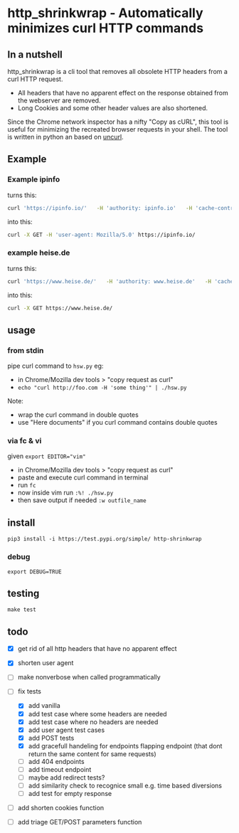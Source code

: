 # http_shrinkwrap - Automatically minimizes curl HTTP commands
## In a nutshell
http_shrinkwrap is a cli tool that removes all obsolete HTTP headers from a curl HTTP request.
* All headers that have no apparent effect on the response obtained from the webserver are removed.
* Long Cookies and some other header values are also shortened.  

Since the Chrome network inspector has a nifty "Copy as cURL", this tool is useful for minimizing the recreated browser requests in your shell.
The tool is written in python an based on [uncurl](https://github.com/spulec/uncurl).


## Example
### Example ipinfo
turns this:

```bash
curl 'https://ipinfo.io/'   -H 'authority: ipinfo.io'   -H 'cache-control: max-age=0'   -H 'dnt: 1'   -H 'upgrade-insecure-requests: 1'   -H 'user-agent: Mozilla/5.0 (X11; Linux x86_64) AppleWebKit/537.36 (KHTML, like Gecko) Chrome/82.0.2240.398 Safari/534.16'   -H 'accept: text/html,application/xhtml+xml,application/xml;q=0.9,image/avif,image/webp,image/apng,*/*;q=0.8,application/signed-exchange;v=b3;q=0.9'   -H 'sec-fetch-site: none'   -H 'sec-fetch-mode: navigate'   -H 'sec-fetch-user: ?1'   -H 'sec-fetch-dest: document'   -H 'accept-language: en-US,en-GB;q=0.9,en;q=0.8,pt-PT;q=0.7,pt;q=0.6,de;q=0.5'   -H 'sec-gpc: 1'   --compressed
```

into this:

```bash
curl -X GET -H 'user-agent: Mozilla/5.0' https://ipinfo.io/
```

### example heise.de
turns this:

```bash
curl 'https://www.heise.de/'   -H 'authority: www.heise.de'   -H 'cache-control: max-age=0'   -H 'dnt: 1'   -H 'upgrade-insecure-requests: 1'   -H 'user-agent: Mozilla/5.0 (X11; Linux x86_64) AppleWebKit/537.36 (KHTML, like Gecko) Chrome/82.0.2240.398 Safari/137.36'   -H 'accept: text/html,application/xhtml+xml,application/xml;q=0.9,image/avif,image/webp,image/apng,*/*;q=0.8,application/signed-exchange;v=b3;q=0.9'   -H 'sec-fetch-site: none'   -H 'sec-fetch-mode: navigate'   -H 'sec-fetch-user: ?1'   -H 'sec-fetch-dest: document'   -H 'accept-language: en-US,en-GB;q=0.9,en;q=0.8,pt-PT;q=0.7,pt;q=0.6,de;q=0.5'   -H 'cookie: wt_nv_s=1; wt3_sid=%3B288689636920174%3B589751618140993; wt_ttv2_e_288689636920174=meldung.newsticker.bottom.kommentarelesen*4439526%3ASmart%20Home%3A%20Innenminister%20planen%20Zugriff%20auf%20Daten%20von%20Alexa%20%26%20Co.**meldung.newsticker.bottom*******2*2*; wt_ttv2_c_288689636920174=meldung.newsticker.bottom.kommentarelesen*4428549%3AAntergos-Entwickler%20stellen%20Linux-Projekt%20ein**meldung.newsticker.bottom*******2*2*~meldung.newsticker.bottom.kommentarelesen*4432329%3AEuropa-Wahl%3A%20Schwere%20Schlappe%20f%C3%BCr%20deutsche%20Koalitionsparteien%2C%20Erfolge%20f**meldung.newsticker.bottom*******2*2*~meldung.newsticker.bottom.kommentarelesen*4436209%3AHuawei-Konflikt%3A%20China%20k%C3%BCndigt%20eigene%20schwarze%20Liste%20an**meldung.newsticker.bottom*******2*2*~meldung.newsticker.bottom.kommentarelesen*4439526%3ASmart%20Home%3A%20Innenminister%20planen%20Zugriff%20auf%20Daten%20von%20Alexa%20%26%20Co.**meldung.newsticker.bottom*******2*2*; volumeControl_volumeValue=100; wt_nv=1; wt_ttv2_s_288689636920174=9700; wt_ttv2_s_288689636920174=9700; wt3_eid=%3B288689636920174%7C2155707251500935604%232159741754555500039%3B589751618140993%7C2155796048217456639%232155796801880162886'   -H 'sec-gpc: 1'   -H 'if-modified-since: Wed, 18 Nov 2020 21:57:08 GMT'   --compressed
```

into this:

```bash
curl -X GET https://www.heise.de/
```

## usage
### from stdin

pipe curl command to `hsw.py`
eg:
* in Chrome/Mozilla dev tools > "copy request as curl"
* `echo "curl http://foo.com -H 'some thing'" | ./hsw.py`

Note:
* wrap the curl command in double quotes
* use "Here documents" if you curl command contains double quotes

### via fc & vi
given `export EDITOR="vim"`

* in Chrome/Mozilla dev tools > "copy request as curl"
* paste and execute curl command in terminal
* run `fc`
* now inside vim run `:%! ./hsw.py`
* then save output if needed `:w outfile_name`


## install
	pip3 install -i https://test.pypi.org/simple/ http-shrinkwrap

### debug
`export DEBUG=TRUE`

## testing
	make test

## todo
* [x] get rid of all http headers that have no apparent effect
* [x] shorten user agent
* [ ] make nonverbose when called programmatically
* [ ] fix tests
	* [x] add vanilla
	* [x] add test case where some headers are needed
	* [x] add test case where no headers are needed
	* [x] add user agent test cases
	* [x] add POST tests
	* [x] add gracefull handeling for endpoints flapping endpoint (that dont return the same content for same requests)
	* [ ] add 404 endpoints
	* [ ] add timeout endpoint
	* [ ] maybe add redirect tests?
	* [ ] add similarity check to recognice small e.g. time based diversions
	* [ ] add test for empty response
* [ ] add shorten cookies function
* [ ] add triage GET/POST parameters function

